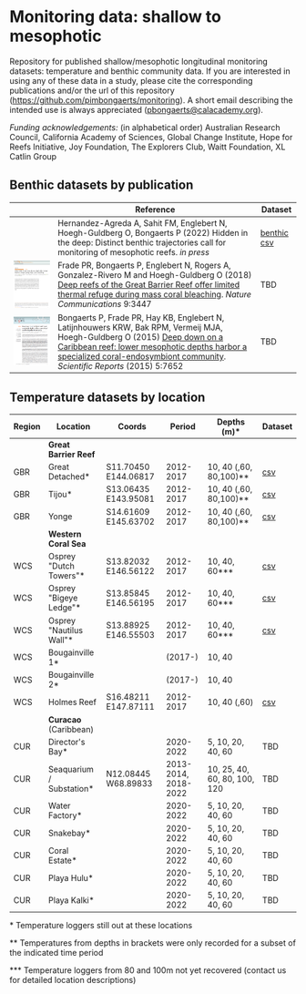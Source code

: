 # Monitoring data: shallow to mesophotic

Repository for published shallow/mesophotic longitudinal monitoring datasets: temperature and benthic community data. If you are interested in using any of these data in a study, please cite the corresponding publications and/or the url of this repository (https://github.com/pimbongaerts/monitoring). A short email describing the intended use is always appreciated (pbongaerts@calacademy.org).

*Funding acknowledgements:* (in alphabetical order) Australian Research Council, California Academy of Sciences, Global Change Institute, Hope for Reefs Initiative, Joy Foundation, The Explorers Club, Waitt Foundation, XL Catlin Group

## Benthic datasets by publication

|  | Reference                                                    | Dataset                                                      |
| ------ | ------------------------------------------------------------ | ------------------------------------------------------------ |
| | Hernandez-Agreda A, Sahit FM, Englebert N, Hoegh-Guldberg O, Bongaerts P (2022) Hidden in the deep: Distinct benthic trajectories call for monitoring of mesophotic reefs. *in press* | [benthic csv](https://github.com/pimbongaerts/monitoring/blob/master/benthic/2022_conslett.csv) |
| ![](screenshot2.png) | Frade PR, Bongaerts P, Englebert N, Rogers A, Gonzalez-Rivero M and Hoegh-Guldberg O (2018) [Deep reefs of the Great Barrier Reef offer limited thermal refuge during mass coral bleaching](https://dx.doi.org/10.1038/s41467-018-05741-0).  *Nature Communications* 9:3447 | TBD |
| ![](screenshot1.png) | Bongaerts P, Frade PR, Hay KB, Englebert N, Latijnhouwers KRW, Bak RPM, Vermeij MJA, Hoegh-Guldberg O (2015) [Deep down on a Caribbean reef: lower mesophotic depths harbor a specialized coral-endosymbiont community]( https://doi.org/10.1038/srep07652). *Scientific Reports* (2015) 5:7652 | TBD                                              |


## Temperature datasets by location

| Region | Location                | Coords               | Period                                                       | Depths (m)*                  | Dataset |
| ------ | ----------------------- | -------------------- | ------------------------------------------------------------ | ---------------------------- | ---------------------------- |
|  | **Great Barrier Reef** |  |  |  |  |
| GBR    | Great Detached*         | S11.70450 E144.06817 | 2012-2017| 10, 40 (,60, 80,100)**       |[csv](https://github.com/pimbongaerts/monitoring/blob/master/temperature/gbr_grdet.csv) |
| GBR    | Tijou*                  | S13.06435 E143.95081 | 2012-2017| 10, 40 (,60, 80,100)**       |[csv](https://github.com/pimbongaerts/monitoring/blob/master/temperature/gbr_tijou.csv) |
| GBR    | Yonge                  | S14.61609 E145.63702 | 2012-2017| 10, 40 (,60, 80,100)**       |[csv](https://github.com/pimbongaerts/monitoring/blob/master/temperature/gbr_yonge.csv) |
|  | **Western Coral Sea** |  | |  | |
| WCS    | Osprey "Dutch Towers"*  | S13.82032 E146.56122 | 2012-2017|10, 40, 60***| [csv](https://github.com/pimbongaerts/monitoring/blob/master/temperature/wcs_ospdt.csv) |
| WCS    | Osprey "Bigeye Ledge"*  | S13.85845 E146.56195 | 2012-2017| 10, 40, 60*** | [csv](https://github.com/pimbongaerts/monitoring/blob/master/temperature/wcs_ospbl.csv) |
| WCS    | Osprey "Nautilus Wall"* | S13.88925 E146.55503 | 2012-2017|10, 40, 60***| [csv](https://github.com/pimbongaerts/monitoring/blob/master/temperature/wcs_ospnw.csv) |
| WCS    | Bougainville 1*         |                      | (2017-)                                                      | 10, 40                       | |
| WCS    | Bougainville 2*         |                      | (2017-)                                                      | 10, 40                       | |
| WCS    | Holmes Reef             | S16.48211 E147.87111 | 2012-2017| 10, 40 (,60)                 |[csv](https://github.com/pimbongaerts/monitoring/blob/master/temperature/wcs_holme.csv) |
|  | **Curacao** (Caribbean) |  | |  | |
| CUR | Director's Bay* |  | 2020-2022 | 5, 10, 20, 40, 60 | TBD |
| CUR | Seaquarium / Substation* | N12.08445 W68.89833 | 2013-2014,<br />2018-2022 | 10, 25, 40, 60, 80, 100, 120 | TBD |
| CUR | Water Factory* |  | 2020-2022 | 5, 10, 20, 40, 60 | TBD |
| CUR | Snakebay* |  | 2020-2022 | 5, 10, 20, 40, 60 | TBD |
| CUR | Coral Estate* |  | 2020-2022 | 5, 10, 20, 40, 60 | TBD |
| CUR | Playa Hulu* |  | 2020-2022 | 5, 10, 20, 40, 60 | TBD |
| CUR | Playa Kalki* |  | 2020-2022 | 5, 10, 20, 40, 60 | TBD |

\* Temperature loggers still out at these locations

\** Temperatures from depths in brackets were only recorded for a subset of the indicated time period

\*** Temperature loggers from 80 and 100m not yet recovered (contact us for detailed location descriptions)
